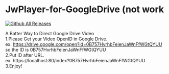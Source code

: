 # JwPlayer-for-GoogleDrive (not work

[![Github All Releases](https://img.shields.io/github/downloads/atom/atom/total.svg)](https://github.com/lmly9193/JwPlayer-for-GoogleDrive)

A Batter Way to Direct Google Drive Video<br>
1.Please Get your Video OpenID in Google Drive.<br>
  ex. https://drive.google.com/open?id=0B757HvrhbFeienJaWnFfWGtQYUU<br>
      so the ID is 0B757HvrhbFeienJaWnFfWGtQYUU<br>
2.Put ID after URL.<br>
  ex. https://localhost:80/index?0B757HvrhbFeienJaWnFfWGtQYUU<br>
3.Enjoy!<br>
